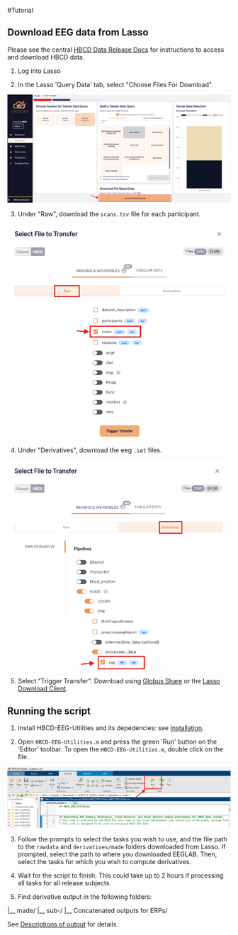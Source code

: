 #Tutorial

## Download EEG data from Lasso 

Please see the central [HBCD Data Release Docs](https://hbcd-docs.readthedocs.io/data_access/) for instructions to access and download HBCD data.

1. Log into Lasso

2. In the Lasso 'Query Data' tab, select "Choose Files For Download". 

 ![Select file based download](filedownload.png)
 
3. Under "Raw", download the ``scans.tsv`` file for each participant. 

 ![Select scans.tsv](scanstsv.png)
 
4. Under "Derivatives", download the eeg ``.set`` files. 
 
 ![Select eeg.set](eegset.png)
 
5. Select "Trigger Transfer". Download using [Globus Share](https://hbcd-docs.readthedocs.io/data_access/lasso/#globus-share-download) or the [Lasso Download Client](https://hbcd-docs.readthedocs.io/data_access/lasso/#download-client-user-guide-macos-version). 
 
## Running the script 

1. Install HBCD-EEG-Utilities and its depedencies: see [Installation](https://childdevlab-hbcd-eeg-utilities.readthedocs.io/en/latest/installation/).

2. Open `HBCD-EEG-Utilities.m` and press the green 'Run' button on the 'Editor' toolbar. To open the `HBCD-EEG-Utilities.m`, double click on the file.

 ![Press Run](Run.png)
 
3. Follow the prompts to select the tasks you wish to use, and the file path to the ``rawdata`` and ``derivatives/made`` folders downloaded from Lasso. If prompted, select the path to where you downloaded EEGLAB. Then, select the tasks for which you wish to compute derivatives. 

4. Wait for the script to finish. This could take up to 2 hours if processing all tasks for all release subjects. 

5. Find derivative output in the following folders:

|__ made/
    |__ sub-<label>/
    |__ Concatenated outputs for ERPs/

See [Descriptions of output](https://childdevlab-hbcd-eeg-utilities.readthedocs.io/en/latest/expected-outputs/) for details. 